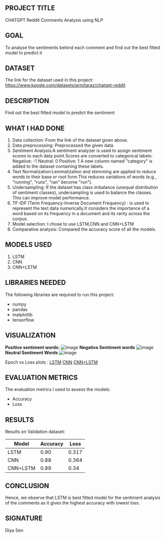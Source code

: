 ## PROJECT TITLE

CHATGPT Reddit Comments Analysis using NLP

## GOAL

To analyse the sentiments behind each comment and find out the best fitted model to predict it

## DATASET

The link for the dataset used in this project: https://www.kaggle.com/datasets/armitaraz/chatgpt-reddit

## DESCRIPTION

Find out the best fitted model to predict the sentiment

## WHAT I HAD DONE

1. Data collection: From the link of the dataset given above.
2. Data preprocessing: Preprocessed the given data
3. Sentiment Analysis:A sentiment analyzer is used to assign sentiment scores to each data point.Scores are converted to categorical labels:
   Negative: -1
   Neutral: 0
   Positive: 1
   A new column named "category" is added to the dataset containing these labels.
4. Text Normalization:Lemmatization and stemming are applied to reduce words to their base or root form.This reduces variations of words (e.g., "running", "runs", "ran" become "run").
5. Undersampling: If the dataset has class imbalance (unequal distribution of sentiment classes), undersampling is used to balance the classes.
   This can improve model performance.
6. TF-IDF (Term Frequency-Inverse Document Frequency) : is used to represent the text data numerically.It considers the importance of a word based on its frequency in a document and its rarity across the corpus.
7. Model selection: I chose to use LSTM,CNN and CNN+LSTM
8. Comparative analysis: Compared the accuracy score of all the models.

## MODELS USED

1. LSTM
2. CNN
3. CNN+LSTM

## LIBRARIES NEEDED

The following libraries are required to run this project:

- numpy
- pandas
- matplotlib
- tensorflow

## VISUALIZATION

<b>Positive sentiment words:</b>
![image](https://github.com/Diyaa0313/DL-Simplified/blob/main/ChatGPT%20Reddit%20Comments%20Analysis%20using%20NLP/Images/wordcloud1.png)
<b>Negative Sentiment words</b>
![image](https://github.com/Diyaa0313/DL-Simplified/blob/main/ChatGPT%20Reddit%20Comments%20Analysis%20using%20NLP/Images/wordcloud2.png)
<b>Neutral Sentiment Words</b>
![image](https://github.com/Diyaa0313/DL-Simplified/blob/main/ChatGPT%20Reddit%20Comments%20Analysis%20using%20NLP/Images/wordcloud2.png)

Epoch vs Loss plots :
[LSTM](../Images/plot_lstm.png)
[CNN](../Images/plot_cnn.png)
[CNN+LSTM](../Images/plot_cnn+lstm.png)

## EVALUATION METRICS

The evaluation metrics I used to assess the models:

- Accuracy
- Loss

## RESULTS

Results on Validation dataset:

| Model    | Accuracy | Loss  |
| -------- | -------- | ----- |
| LSTM     | 0.90     | 0.317 |
| CNN      | 0.88     | 0.364 |
| CNN+LSTM | 0.89     | 0.34  |

## CONCLUSION

Hence, we observe that LSTM is best fitted model for the sentiment analysis of the comments as it gives the highest accuracy with lowest loss.

## SIGNATURE

Diya Sen
